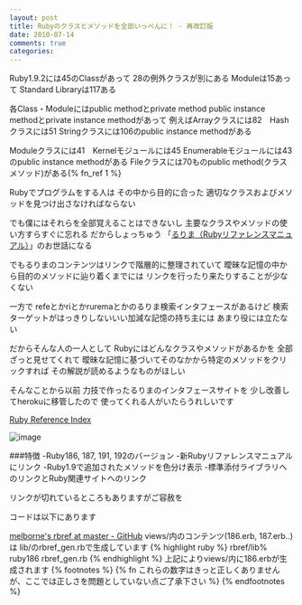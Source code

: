 ```yaml
---
layout: post
title: Rubyのクラスとメソッドを全部いっぺんに！ - 再改訂版
date: 2010-07-14
comments: true
categories:
---
```



Ruby1.9.2には45のClassがあって
28の例外クラスが別にある
Moduleは15あって
Standard Libraryは117ある

各Class・Moduleにはpublic methodとprivate method
public instance methodとprivate instance methodがあって
例えばArrayクラスには82　Hashクラスには51
Stringクラスには106のpublic instance methodがある

Moduleクラスには41　Kernelモジュールには45
Enumerableモジュールには43のpublic instance methodがある
Fileクラスには70ものpublic method(クラスメソッド)がある{% fn_ref 1 %}

Rubyでプログラムをする人は
その中から目的に合った
適切なクラスおよびメソッドを見つけ出さなければならない

でも僕にはそれらを全部覚えることはできないし
主要なクラスやメソッドの使い方すらすぐに忘れる
だからしょっちゅう
「[るりま（Rubyリファレンスマニュアル）](http://doc.okkez.net/)」のお世話になる

でもるりまのコンテンツはリンクで階層的に整理されていて
曖昧な記憶の中から目的のメソッドに辿り着くまでには
リンクを行ったり来たりすることが少なくない

一方で
refeとかriとかruremaとかのるりま検索インタフェースがあるけど
検索ターゲットがはっきりしないいい加減な記憶の持ち主には
あまり役には立たない

だからそんな人の一人として
Rubyにはどんなクラスやメソッドがあるかを
全部ざっと見せてくれて
曖昧な記憶に基づいてそのなかから特定のメソッドをクリックすれば
その解説が読めるようなものがほしい

そんなことから以前
力技で作ったるりまのインタフェースサイトを
少し改善してherokuに移管したので
使ってくれる人がいたらうれしいです

[Ruby Reference Index](http://rbref.heroku.com/) 

![image](http://img.f.hatena.ne.jp/images/fotolife/k/keyesberry/20100714/20100714190859.png)


###特徴
-Ruby186, 187, 191, 192のバージョン
-新Rubyリファレンスマニュアルにリンク
-Ruby1.9で追加されたメソッドを色分け表示
-標準添付ライブラリへのリンクとRuby関連サイトへのリンク

リンクが切れているところもありますがご容赦を

コードは以下にあります

[melborne's rbref at master - GitHub](http://github.com/melborne/rbref) 
views/内のコンテンツ(186.erb, 187.erb..)は
lib/のrbref_gen.rbで生成しています
{% highlight ruby %}
rbref/lib% ruby186 rbref_gen.rb
{% endhighlight %}
上記によりviews/内に186.erbが生成されます
{% footnotes %}
   {% fn これらの数字はきっと正しくありませんが、ここでは正しさを問題としていない点ご了承下さい %}
{% endfootnotes %}
